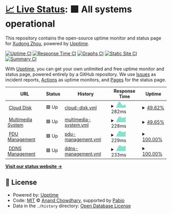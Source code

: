 # [📈 Live Status](https://ENDlezZenith.github.io/status): <!--live status--> **🟩 All systems operational**

This repository contains the open-source uptime monitor and status page for [Xudong Zhou](https://ENDlezZenith.github.io/status), powered by [Upptime](https://github.com/upptime/upptime).

[![Uptime CI](https://github.com/ENDlezZenith/status/workflows/Uptime%20CI/badge.svg)](https://github.com/ENDlezZenith/status/actions?query=workflow%3A%22Uptime+CI%22)
[![Response Time CI](https://github.com/ENDlezZenith/status/workflows/Response%20Time%20CI/badge.svg)](https://github.com/ENDlezZenith/status/actions?query=workflow%3A%22Response+Time+CI%22)
[![Graphs CI](https://github.com/ENDlezZenith/status/workflows/Graphs%20CI/badge.svg)](https://github.com/ENDlezZenith/status/actions?query=workflow%3A%22Graphs+CI%22)
[![Static Site CI](https://github.com/ENDlezZenith/status/workflows/Static%20Site%20CI/badge.svg)](https://github.com/ENDlezZenith/status/actions?query=workflow%3A%22Static+Site+CI%22)
[![Summary CI](https://github.com/ENDlezZenith/status/workflows/Summary%20CI/badge.svg)](https://github.com/ENDlezZenith/status/actions?query=workflow%3A%22Summary+CI%22)

With [Upptime](https://upptime.js.org), you can get your own unlimited and free uptime monitor and status page, powered entirely by a GitHub repository. We use [Issues](https://github.com/ENDlezZenith/status/issues) as incident reports, [Actions](https://github.com/ENDlezZenith/status/actions) as uptime monitors, and [Pages](https://ENDlezZenith.github.io/status) for the status page.

<!--start: status pages-->
<!-- This summary is generated by Upptime (https://github.com/upptime/upptime) -->
<!-- Do not edit this manually, your changes will be overwritten -->
<!-- prettier-ignore -->
| URL | Status | History | Response Time | Uptime |
| --- | ------ | ------- | ------------- | ------ |
| <img alt="" src="https://icons.duckduckgo.com/ip3/null.ico" height="13"> [Cloud Disk](endzz.eu.org) | 🟩 Up | [cloud-disk.yml](https://github.com/ENDlezZenith/status/commits/HEAD/history/cloud-disk.yml) | <details><summary><img alt="Response time graph" src="./graphs/cloud-disk/response-time-week.png" height="20"> 282ms</summary><br><a href="https://ENDlezZenith.github.io/status/history/cloud-disk"><img alt="Response time 282" src="https://img.shields.io/endpoint?url=https%3A%2F%2Fraw.githubusercontent.com%2FENDlezZenith%2Fstatus%2FHEAD%2Fapi%2Fcloud-disk%2Fresponse-time.json"></a><br><a href="https://ENDlezZenith.github.io/status/history/cloud-disk"><img alt="24-hour response time 211" src="https://img.shields.io/endpoint?url=https%3A%2F%2Fraw.githubusercontent.com%2FENDlezZenith%2Fstatus%2FHEAD%2Fapi%2Fcloud-disk%2Fresponse-time-day.json"></a><br><a href="https://ENDlezZenith.github.io/status/history/cloud-disk"><img alt="7-day response time 282" src="https://img.shields.io/endpoint?url=https%3A%2F%2Fraw.githubusercontent.com%2FENDlezZenith%2Fstatus%2FHEAD%2Fapi%2Fcloud-disk%2Fresponse-time-week.json"></a><br><a href="https://ENDlezZenith.github.io/status/history/cloud-disk"><img alt="30-day response time 282" src="https://img.shields.io/endpoint?url=https%3A%2F%2Fraw.githubusercontent.com%2FENDlezZenith%2Fstatus%2FHEAD%2Fapi%2Fcloud-disk%2Fresponse-time-month.json"></a><br><a href="https://ENDlezZenith.github.io/status/history/cloud-disk"><img alt="1-year response time 282" src="https://img.shields.io/endpoint?url=https%3A%2F%2Fraw.githubusercontent.com%2FENDlezZenith%2Fstatus%2FHEAD%2Fapi%2Fcloud-disk%2Fresponse-time-year.json"></a></details> | <details><summary><a href="https://ENDlezZenith.github.io/status/history/cloud-disk">49.62%</a></summary><a href="https://ENDlezZenith.github.io/status/history/cloud-disk"><img alt="All-time uptime 49.62%" src="https://img.shields.io/endpoint?url=https%3A%2F%2Fraw.githubusercontent.com%2FENDlezZenith%2Fstatus%2FHEAD%2Fapi%2Fcloud-disk%2Fuptime.json"></a><br><a href="https://ENDlezZenith.github.io/status/history/cloud-disk"><img alt="24-hour uptime 100.00%" src="https://img.shields.io/endpoint?url=https%3A%2F%2Fraw.githubusercontent.com%2FENDlezZenith%2Fstatus%2FHEAD%2Fapi%2Fcloud-disk%2Fuptime-day.json"></a><br><a href="https://ENDlezZenith.github.io/status/history/cloud-disk"><img alt="7-day uptime 49.62%" src="https://img.shields.io/endpoint?url=https%3A%2F%2Fraw.githubusercontent.com%2FENDlezZenith%2Fstatus%2FHEAD%2Fapi%2Fcloud-disk%2Fuptime-week.json"></a><br><a href="https://ENDlezZenith.github.io/status/history/cloud-disk"><img alt="30-day uptime 49.62%" src="https://img.shields.io/endpoint?url=https%3A%2F%2Fraw.githubusercontent.com%2FENDlezZenith%2Fstatus%2FHEAD%2Fapi%2Fcloud-disk%2Fuptime-month.json"></a><br><a href="https://ENDlezZenith.github.io/status/history/cloud-disk"><img alt="1-year uptime 49.62%" src="https://img.shields.io/endpoint?url=https%3A%2F%2Fraw.githubusercontent.com%2FENDlezZenith%2Fstatus%2FHEAD%2Fapi%2Fcloud-disk%2Fuptime-year.json"></a></details>
| <img alt="" src="https://icons.duckduckgo.com/ip3/null.ico" height="13"> [Multimedia System](endzz.eu.org) | 🟩 Up | [multimedia-system.yml](https://github.com/ENDlezZenith/status/commits/HEAD/history/multimedia-system.yml) | <details><summary><img alt="Response time graph" src="./graphs/multimedia-system/response-time-week.png" height="20"> 228ms</summary><br><a href="https://ENDlezZenith.github.io/status/history/multimedia-system"><img alt="Response time 228" src="https://img.shields.io/endpoint?url=https%3A%2F%2Fraw.githubusercontent.com%2FENDlezZenith%2Fstatus%2FHEAD%2Fapi%2Fmultimedia-system%2Fresponse-time.json"></a><br><a href="https://ENDlezZenith.github.io/status/history/multimedia-system"><img alt="24-hour response time 209" src="https://img.shields.io/endpoint?url=https%3A%2F%2Fraw.githubusercontent.com%2FENDlezZenith%2Fstatus%2FHEAD%2Fapi%2Fmultimedia-system%2Fresponse-time-day.json"></a><br><a href="https://ENDlezZenith.github.io/status/history/multimedia-system"><img alt="7-day response time 228" src="https://img.shields.io/endpoint?url=https%3A%2F%2Fraw.githubusercontent.com%2FENDlezZenith%2Fstatus%2FHEAD%2Fapi%2Fmultimedia-system%2Fresponse-time-week.json"></a><br><a href="https://ENDlezZenith.github.io/status/history/multimedia-system"><img alt="30-day response time 228" src="https://img.shields.io/endpoint?url=https%3A%2F%2Fraw.githubusercontent.com%2FENDlezZenith%2Fstatus%2FHEAD%2Fapi%2Fmultimedia-system%2Fresponse-time-month.json"></a><br><a href="https://ENDlezZenith.github.io/status/history/multimedia-system"><img alt="1-year response time 228" src="https://img.shields.io/endpoint?url=https%3A%2F%2Fraw.githubusercontent.com%2FENDlezZenith%2Fstatus%2FHEAD%2Fapi%2Fmultimedia-system%2Fresponse-time-year.json"></a></details> | <details><summary><a href="https://ENDlezZenith.github.io/status/history/multimedia-system">49.65%</a></summary><a href="https://ENDlezZenith.github.io/status/history/multimedia-system"><img alt="All-time uptime 49.65%" src="https://img.shields.io/endpoint?url=https%3A%2F%2Fraw.githubusercontent.com%2FENDlezZenith%2Fstatus%2FHEAD%2Fapi%2Fmultimedia-system%2Fuptime.json"></a><br><a href="https://ENDlezZenith.github.io/status/history/multimedia-system"><img alt="24-hour uptime 100.00%" src="https://img.shields.io/endpoint?url=https%3A%2F%2Fraw.githubusercontent.com%2FENDlezZenith%2Fstatus%2FHEAD%2Fapi%2Fmultimedia-system%2Fuptime-day.json"></a><br><a href="https://ENDlezZenith.github.io/status/history/multimedia-system"><img alt="7-day uptime 49.65%" src="https://img.shields.io/endpoint?url=https%3A%2F%2Fraw.githubusercontent.com%2FENDlezZenith%2Fstatus%2FHEAD%2Fapi%2Fmultimedia-system%2Fuptime-week.json"></a><br><a href="https://ENDlezZenith.github.io/status/history/multimedia-system"><img alt="30-day uptime 49.65%" src="https://img.shields.io/endpoint?url=https%3A%2F%2Fraw.githubusercontent.com%2FENDlezZenith%2Fstatus%2FHEAD%2Fapi%2Fmultimedia-system%2Fuptime-month.json"></a><br><a href="https://ENDlezZenith.github.io/status/history/multimedia-system"><img alt="1-year uptime 49.65%" src="https://img.shields.io/endpoint?url=https%3A%2F%2Fraw.githubusercontent.com%2FENDlezZenith%2Fstatus%2FHEAD%2Fapi%2Fmultimedia-system%2Fuptime-year.json"></a></details>
| <img alt="" src="https://icons.duckduckgo.com/ip3/null.ico" height="13"> [PDU Management](endzz.eu.org) | 🟩 Up | [pdu-management.yml](https://github.com/ENDlezZenith/status/commits/HEAD/history/pdu-management.yml) | <details><summary><img alt="Response time graph" src="./graphs/pdu-management/response-time-week.png" height="20"> 229ms</summary><br><a href="https://ENDlezZenith.github.io/status/history/pdu-management"><img alt="Response time 229" src="https://img.shields.io/endpoint?url=https%3A%2F%2Fraw.githubusercontent.com%2FENDlezZenith%2Fstatus%2FHEAD%2Fapi%2Fpdu-management%2Fresponse-time.json"></a><br><a href="https://ENDlezZenith.github.io/status/history/pdu-management"><img alt="24-hour response time 207" src="https://img.shields.io/endpoint?url=https%3A%2F%2Fraw.githubusercontent.com%2FENDlezZenith%2Fstatus%2FHEAD%2Fapi%2Fpdu-management%2Fresponse-time-day.json"></a><br><a href="https://ENDlezZenith.github.io/status/history/pdu-management"><img alt="7-day response time 229" src="https://img.shields.io/endpoint?url=https%3A%2F%2Fraw.githubusercontent.com%2FENDlezZenith%2Fstatus%2FHEAD%2Fapi%2Fpdu-management%2Fresponse-time-week.json"></a><br><a href="https://ENDlezZenith.github.io/status/history/pdu-management"><img alt="30-day response time 229" src="https://img.shields.io/endpoint?url=https%3A%2F%2Fraw.githubusercontent.com%2FENDlezZenith%2Fstatus%2FHEAD%2Fapi%2Fpdu-management%2Fresponse-time-month.json"></a><br><a href="https://ENDlezZenith.github.io/status/history/pdu-management"><img alt="1-year response time 229" src="https://img.shields.io/endpoint?url=https%3A%2F%2Fraw.githubusercontent.com%2FENDlezZenith%2Fstatus%2FHEAD%2Fapi%2Fpdu-management%2Fresponse-time-year.json"></a></details> | <details><summary><a href="https://ENDlezZenith.github.io/status/history/pdu-management">100.00%</a></summary><a href="https://ENDlezZenith.github.io/status/history/pdu-management"><img alt="All-time uptime 100.00%" src="https://img.shields.io/endpoint?url=https%3A%2F%2Fraw.githubusercontent.com%2FENDlezZenith%2Fstatus%2FHEAD%2Fapi%2Fpdu-management%2Fuptime.json"></a><br><a href="https://ENDlezZenith.github.io/status/history/pdu-management"><img alt="24-hour uptime 100.00%" src="https://img.shields.io/endpoint?url=https%3A%2F%2Fraw.githubusercontent.com%2FENDlezZenith%2Fstatus%2FHEAD%2Fapi%2Fpdu-management%2Fuptime-day.json"></a><br><a href="https://ENDlezZenith.github.io/status/history/pdu-management"><img alt="7-day uptime 100.00%" src="https://img.shields.io/endpoint?url=https%3A%2F%2Fraw.githubusercontent.com%2FENDlezZenith%2Fstatus%2FHEAD%2Fapi%2Fpdu-management%2Fuptime-week.json"></a><br><a href="https://ENDlezZenith.github.io/status/history/pdu-management"><img alt="30-day uptime 100.00%" src="https://img.shields.io/endpoint?url=https%3A%2F%2Fraw.githubusercontent.com%2FENDlezZenith%2Fstatus%2FHEAD%2Fapi%2Fpdu-management%2Fuptime-month.json"></a><br><a href="https://ENDlezZenith.github.io/status/history/pdu-management"><img alt="1-year uptime 100.00%" src="https://img.shields.io/endpoint?url=https%3A%2F%2Fraw.githubusercontent.com%2FENDlezZenith%2Fstatus%2FHEAD%2Fapi%2Fpdu-management%2Fuptime-year.json"></a></details>
| <img alt="" src="https://icons.duckduckgo.com/ip3/null.ico" height="13"> [DDNS Management](endzz.eu.org) | 🟩 Up | [ddns-management.yml](https://github.com/ENDlezZenith/status/commits/HEAD/history/ddns-management.yml) | <details><summary><img alt="Response time graph" src="./graphs/ddns-management/response-time-week.png" height="20"> 233ms</summary><br><a href="https://ENDlezZenith.github.io/status/history/ddns-management"><img alt="Response time 233" src="https://img.shields.io/endpoint?url=https%3A%2F%2Fraw.githubusercontent.com%2FENDlezZenith%2Fstatus%2FHEAD%2Fapi%2Fddns-management%2Fresponse-time.json"></a><br><a href="https://ENDlezZenith.github.io/status/history/ddns-management"><img alt="24-hour response time 216" src="https://img.shields.io/endpoint?url=https%3A%2F%2Fraw.githubusercontent.com%2FENDlezZenith%2Fstatus%2FHEAD%2Fapi%2Fddns-management%2Fresponse-time-day.json"></a><br><a href="https://ENDlezZenith.github.io/status/history/ddns-management"><img alt="7-day response time 233" src="https://img.shields.io/endpoint?url=https%3A%2F%2Fraw.githubusercontent.com%2FENDlezZenith%2Fstatus%2FHEAD%2Fapi%2Fddns-management%2Fresponse-time-week.json"></a><br><a href="https://ENDlezZenith.github.io/status/history/ddns-management"><img alt="30-day response time 233" src="https://img.shields.io/endpoint?url=https%3A%2F%2Fraw.githubusercontent.com%2FENDlezZenith%2Fstatus%2FHEAD%2Fapi%2Fddns-management%2Fresponse-time-month.json"></a><br><a href="https://ENDlezZenith.github.io/status/history/ddns-management"><img alt="1-year response time 233" src="https://img.shields.io/endpoint?url=https%3A%2F%2Fraw.githubusercontent.com%2FENDlezZenith%2Fstatus%2FHEAD%2Fapi%2Fddns-management%2Fresponse-time-year.json"></a></details> | <details><summary><a href="https://ENDlezZenith.github.io/status/history/ddns-management">100.00%</a></summary><a href="https://ENDlezZenith.github.io/status/history/ddns-management"><img alt="All-time uptime 100.00%" src="https://img.shields.io/endpoint?url=https%3A%2F%2Fraw.githubusercontent.com%2FENDlezZenith%2Fstatus%2FHEAD%2Fapi%2Fddns-management%2Fuptime.json"></a><br><a href="https://ENDlezZenith.github.io/status/history/ddns-management"><img alt="24-hour uptime 100.00%" src="https://img.shields.io/endpoint?url=https%3A%2F%2Fraw.githubusercontent.com%2FENDlezZenith%2Fstatus%2FHEAD%2Fapi%2Fddns-management%2Fuptime-day.json"></a><br><a href="https://ENDlezZenith.github.io/status/history/ddns-management"><img alt="7-day uptime 100.00%" src="https://img.shields.io/endpoint?url=https%3A%2F%2Fraw.githubusercontent.com%2FENDlezZenith%2Fstatus%2FHEAD%2Fapi%2Fddns-management%2Fuptime-week.json"></a><br><a href="https://ENDlezZenith.github.io/status/history/ddns-management"><img alt="30-day uptime 100.00%" src="https://img.shields.io/endpoint?url=https%3A%2F%2Fraw.githubusercontent.com%2FENDlezZenith%2Fstatus%2FHEAD%2Fapi%2Fddns-management%2Fuptime-month.json"></a><br><a href="https://ENDlezZenith.github.io/status/history/ddns-management"><img alt="1-year uptime 100.00%" src="https://img.shields.io/endpoint?url=https%3A%2F%2Fraw.githubusercontent.com%2FENDlezZenith%2Fstatus%2FHEAD%2Fapi%2Fddns-management%2Fuptime-year.json"></a></details>

<!--end: status pages-->

[**Visit our status website →**](https://ENDlezZenith.github.io/status)

## 📄 License

- Powered by: [Upptime](https://github.com/upptime/upptime)
- Code: [MIT](./LICENSE) © [Anand Chowdhary](https://anandchowdhary.com), supported by [Pabio](https://pabio.com)
- Data in the `./history` directory: [Open Database License](https://opendatacommons.org/licenses/odbl/1-0/)
